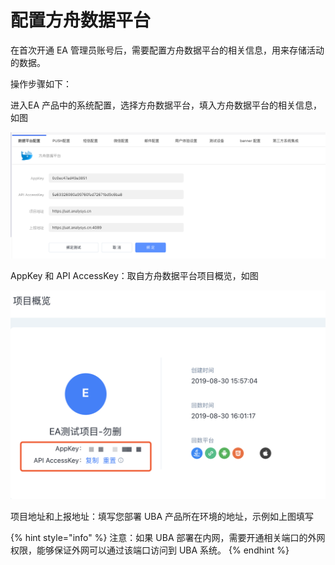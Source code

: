 # 配置方舟数据平台

在首次开通 EA 管理员账号后，需要配置方舟数据平台的相关信息，用来存储活动的数据。

操作步骤如下：

进入EA 产品中的系统配置，选择方舟数据平台，填入方舟数据平台的相关信息，如图

![](<../../.gitbook/assets/image (51).png>)

AppKey 和 API AccessKey：取自方舟数据平台项目概览，如图

![](<../../.gitbook/assets/image (52).png>)

项目地址和上报地址：填写您部署 UBA 产品所在环境的地址，示例如上图填写

{% hint style="info" %}
注意：如果 UBA 部署在内网，需要开通相关端口的外网权限，能够保证外网可以通过该端口访问到 UBA 系统。
{% endhint %}


